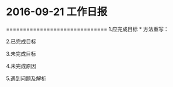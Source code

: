 # 2016-09-21 工作日报
==============================
1.应完成目标
        * 方法重写：


 
2.已完成目标


3.未完成目标


4.未完成原因  


5.遇到问题及解析
